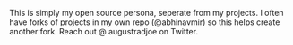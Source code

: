 This is simply my open source persona, seperate from my projects. I often have forks of projects in my own repo (@abhinavmir) so this helps create another fork. Reach out @ augustradjoe on Twitter.
